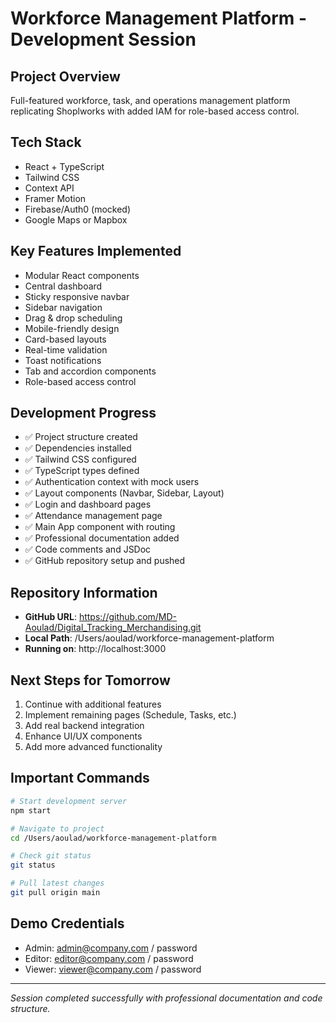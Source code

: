 # Workforce Management Platform - Development Session

## Project Overview
Full-featured workforce, task, and operations management platform replicating Shoplworks with added IAM for role-based access control.

## Tech Stack
- React + TypeScript
- Tailwind CSS
- Context API
- Framer Motion
- Firebase/Auth0 (mocked)
- Google Maps or Mapbox

## Key Features Implemented
- Modular React components
- Central dashboard
- Sticky responsive navbar
- Sidebar navigation
- Drag & drop scheduling
- Mobile-friendly design
- Card-based layouts
- Real-time validation
- Toast notifications
- Tab and accordion components
- Role-based access control

## Development Progress
- ✅ Project structure created
- ✅ Dependencies installed
- ✅ Tailwind CSS configured
- ✅ TypeScript types defined
- ✅ Authentication context with mock users
- ✅ Layout components (Navbar, Sidebar, Layout)
- ✅ Login and dashboard pages
- ✅ Attendance management page
- ✅ Main App component with routing
- ✅ Professional documentation added
- ✅ Code comments and JSDoc
- ✅ GitHub repository setup and pushed

## Repository Information
- **GitHub URL**: https://github.com/MD-Aoulad/Digital_Tracking_Merchandising.git
- **Local Path**: /Users/aoulad/workforce-management-platform
- **Running on**: http://localhost:3000

## Next Steps for Tomorrow
1. Continue with additional features
2. Implement remaining pages (Schedule, Tasks, etc.)
3. Add real backend integration
4. Enhance UI/UX components
5. Add more advanced functionality

## Important Commands
```bash
# Start development server
npm start

# Navigate to project
cd /Users/aoulad/workforce-management-platform

# Check git status
git status

# Pull latest changes
git pull origin main
```

## Demo Credentials
- Admin: admin@company.com / password
- Editor: editor@company.com / password  
- Viewer: viewer@company.com / password

---
*Session completed successfully with professional documentation and code structure.*
